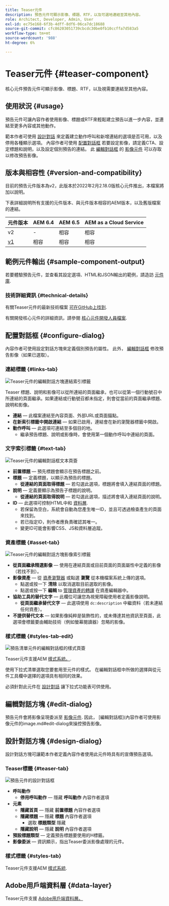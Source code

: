 ```yaml
---
title: Teaser元件
description: 預告元件可顯示影像、標題、RTF，以及可選地連結至其他內容。
role: Architect, Developer, Admin, User
exl-id: ec75e168-6f3b-4dff-8df6-06ca7dc18688
source-git-commit: cfc86203051739cbcdc30be0fb10ccffa7d583a5
workflow-type: tm+mt
source-wordcount: '988'
ht-degree: 6%

---
```


# Teaser元件 {#teaser-component}

核心元件預告元件可顯示影像、標題、RTF，以及視需要連結至其他內容。

## 使用狀況 {#usage}

預告元件可讓內容作者使用影像、標題或RTF來輕鬆建立預告以進一步內容，並連結至更多內容或其他動作。

範本作者可使用 [設計對話](#design-dialog) 來定義建立動作呼叫和新增連結的選項是否可用，以及停用各種顯示選項。 內容作者可使用 [配置對話框](#configure-dialog) 若要設定影像，請定義CTA、設定標題和說明，以及設定個別預告的連結。 此 [編輯對話框](image.md#edit-dialog) 的 [影像元件](image.md) 可以存取以修改預告影像。

## 版本與相容性 {#version-and-compatibility}

目前的預告元件版本為v2，此版本於2022年2月2.18.0版核心元件推出，本檔案將加以說明。

下表詳細說明所有支援的元件版本、與元件版本相容的AEM版本，以及舊版檔案的連結。

| 元件版本 | AEM 6.4 | AEM 6.5 | AEM as a Cloud Service  |
|---|---|---|---|
| v2 | - | 相容 | 相容 |
| [v1](v1/teaser.md) | 相容 | 相容 | 相容 |

## 範例元件輸出 {#sample-component-output}

若要體驗預告元件，並查看其設定選項、HTML和JSON輸出的範例，請造訪 [元件庫](https://adobe.com/go/aem_cmp_library_teaser).

### 技術詳細資訊 {#technical-details}

有關Teaser元件的最新技術檔案 [可在GitHub上找到](https://adobe.com/go/aem_cmp_tech_teaser_v1).

有關開發核心元件的詳細資訊，請參閱 [核心元件開發人員檔案](/help/developing/overview.md).

## 配置對話框 {#configure-dialog}

內容作者可使用設定對話方塊來定義個別預告的屬性。 此外， [編輯對話框](#edit-dialog) 修改預告影像（如果已選取）。

### 連結標籤 {#links-tab}

![Teaser元件的編輯對話方塊連結索引標籤](/help/assets/teaser-edit-links.png)

Teaser 標題、說明和影像可以從所連結的頁面繼承，也可以從第一個行動號召中所連結的頁面繼承。如果連結或行動號召都未指定，則會從當前的頁面繼承標題、說明和影像。

* **連結**  — 此檔案連結至內容頁面、外部URL或頁面錨點。
* **在新索引標籤中開啟連結**  — 如果已啟用，連結會在新的瀏覽器標籤中開啟。
* **動作呼叫**  — 此選項可連結至多個目的地。
   * 繼承預告標題、說明或影像時，會使用第一個動作呼叫中連結的頁面。

### 文字索引標籤 {#text-tab}

![Teaser元件的編輯對話框文本頁簽](/help/assets/teaser-edit-text.png)

* **前置標題**  — 預先標題會顯示在預告標題之前。
* **標題**  — 定義標題，以顯示為預告的標題。
   * **從連結的頁面取得標題**  — 若勾選此選項，標題將會填入連結頁面的標題。
* **說明**  — 定義要顯示為預告子標題的說明。
   * **從連結的頁面取得說明**  — 若勾選此選項，描述將會填入連結頁面的說明。
* **ID**  — 此選項可控制HTML中和 [資料層](/help/developing/data-layer/overview.md).
   * 若保留為空白，系統會自動為您產生唯一ID，並且可透過檢查產生的頁面來找到。
   * 若已指定ID，則作者應負責確認其唯一。
   * 變更ID可能會影響CSS、JS和資料層追蹤。

### 資產標籤 {#asset-tab}

![Teaser元件的編輯對話方塊影像索引標籤](/help/assets/teaser-edit-image.png)

* **從頁面繼承精選影像**  — 使用在連結頁面或目前頁面的頁面屬性中定義的影像（若找不到）。
* **影像資產**  — 從 [資產瀏覽器](https://experienceleague.adobe.com/docs/experience-manager-cloud-service/sites/authoring/fundamentals/environment-tools.html) 或點選 **瀏覽** 從本機檔案系統上傳的選項。
   * 點選或按一下 **清除** 以取消選取目前選取的影像。
   * 點選或按一下 **編輯** to [管理資產的轉譯](https://experienceleague.adobe.com/docs/experience-manager-cloud-service/assets/manage/manage-digital-assets.html) 在資產編輯器中。
* **協助工具的替代文字**  — 此欄位可讓您為視覺障礙使用者定義影像說明。
   * **從頁面繼承替代文字**  — 此選項使用 `dc:description` 中繼資料（若未連結任何資產）。
* **不提供替代文本**  — 如果影像純粹是裝飾性的，或未傳達其他資訊至頁面，此選項會標籤要由輔助技術（例如螢幕閱讀器）忽略的影像。

### 樣式標籤 {#styles-tab-edit}

![預告清單元件的編輯對話框的樣式頁簽](/help/assets/teaser-edit-styles.png)

Teaser元件支援AEM [樣式系統。](/help/get-started/authoring.md#component-styling).

使用下拉式清單選取您要套用至元件的樣式。 在編輯對話框中所做的選擇與從元件工具欄中選擇的選項具有相同的效果。

必須針對此元件在 [設計對話](#design-dialog) 讓下拉式功能表可供使用。

## 編輯對話方塊 {#edit-dialog}

預告元件會將影像呈現委派至 [影像元件](image.md). 因此， [編輯對話框](內容作者可使用影像元件的image.md#edit-dialog來操控預告影像。

## 設計對話方塊 {#design-dialog}

設計對話方塊可讓範本作者定義內容作者使用此元件時具有的宣傳預告選項。

### Teaser標籤 {#teaser-tab}

![預告元件的設計對話框](/help/assets/teaser-design.png)

* **呼叫動作**
   * **停用呼叫動作**  — 隱藏 **呼叫動作** 內容作者選項
* **元素**
   * **隱藏首頁**  — 隱藏 **前置標題** 內容作者選項
   * **隱藏標題**  — 隱藏 **標題** 內容作者選項
      * 選取 **標題類型** 隱藏
   * **隱藏說明**  — 隱藏 **說明** 內容作者選項
* **預設標題類型**  — 定義預告標題要使用的H標籤。
* **影像委派**  — 資訊顯示，指出Teaser委派影像處理的元件。

### 樣式標籤 {#styles-tab}

Teaser元件支援AEM [樣式系統](/help/get-started/authoring.md#component-styling).

## Adobe用戶端資料層 {#data-layer}

Teaser元件支援 [Adobe用戶端資料層。](/help/developing/data-layer/overview.md)
